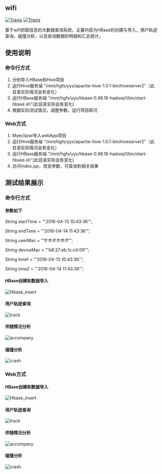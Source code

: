 ## wifi
[![Travis](https://img.shields.io/badge/author-gglinux-green.svg)](http://gglinux.com/)
[![Travis](https://img.shields.io/badge/license-apache2-blue.svg)](https://github.com/gglinux/wifi/blob/master/LICENSE)

基于wifi抓取信息的大数据查询系统，主要内容为HBase的创建与导入，用户轨迹查询，碰撞分析，以及查询数据的明细和汇总统计。

## 使用说明

### 命令行方式
1. 分别导入HBase和Hive项目
2. 运行Hive服务端 "/mnt/hgfs/yyx/apache-hive-1.0.1-bin/hiveserver2"（此目录实际情况会有变化）
3. 运行HBase服务端 "/mnt/hgfs/yyx/hbase-0.98.18-hadoop1/bin/start-hbase.sh"(此目录实际会有变化)
4. 根据实际测试情况，调整参数，运行项目即可

### Web方式
1. Myeclipse导入webApp项目
2. 运行Hive服务端 "/mnt/hgfs/yyx/apache-hive-1.0.1-bin/hiveserver2"（此目录实际情况会有变化）
3. 运行HBase服务端 "/mnt/hgfs/yyx/hbase-0.98.18-hadoop1/bin/start-hbase.sh"(此目录实际会有变化)
4. 访问index.jsp，改变参数，可查询到相关结果

## 测试结果展示

### 命令行方式

#### 参数如下
String startTime = "'2016-04-13 10:43:36'";

String endTime = "'2016-04-14 11:43:36'";

String userMac = "'ff:ff:ff:ff:ff:ff'";

String deviceMac = "'b8:27:eb:1c:c0:09'";
		
String time1 = "'2016-04-13 10:43:36'";

String time2 = "'2016-04-14 11:43:36'";

#### HBase创建和数据导入
![Hbase_insert](https://github.com/gglinux/wifi/blob/master/test/cli/hbase_insert.png)
#### 用户轨迹查询
![track](https://github.com/gglinux/wifi/blob/master/test/cli/user_track.png)
#### 伴随情况分析
![accompany](https://github.com/gglinux/wifi/blob/master/test/cli/accompany.png)
#### 碰撞分析
![crash](https://github.com/gglinux/wifi/blob/master/test/cli/crash.png)

### Web方式
#### HBase创建和数据导入
![Hbase_insert](https://github.com/gglinux/wifi/blob/master/test/web/hbase_insert.png)
#### 用户轨迹查询
![track](https://github.com/gglinux/wifi/blob/master/test/web/user_track.png)
#### 伴随情况分析
![accompany](https://github.com/gglinux/wifi/blob/master/test/web/accompany.png)
#### 碰撞分析
![crash](https://github.com/gglinux/wifi/blob/master/test/web/crash.png)
